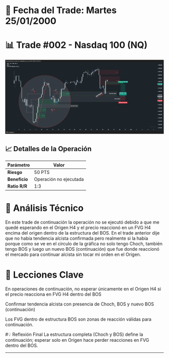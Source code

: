 # 📅 Fecha del Trade: Martes 25/01/2000
# 📊 Trade #002 - Nasdaq 100 (NQ)

![Gráfico del Trade](trade_002.png) <!-- Asegúrate que el nombre coincida exactamente -->

## 📈 Detalles de la Operación
| Parámetro       | Valor               |
|----------------|---------------------|
| **Riesgo**     | 50 PTS |
| **Beneficio**  | Operación no ejecutada|
| **Ratio R/R**  | 1:3  |

# 🎯 Análisis Técnico
En este trade de continuación la operación no se ejecutó debido a que me quedé esperando en el Origen H4 y el precio reaccionó en un FVG H4 encima del origen dentro de la estructura del BOS. En el trade anterior dije que no había tendencia alcista confirmada pero realmente si la había porque como se ve en el círculo de la gráfica no solo tengo Choch, también tengo BOS y luego un nuevo BOS (continuación) que fue donde reaccionó el mercado para continuar alcista sin tocar mi orden en el Origen.

# 📌 Lecciones Clave
En operaciones de continuación, no esperar únicamente en el Origen H4 si el precio reacciona en FVG H4 dentro del BOS

Confirmar tendencia alcista con presencia de Choch, BOS y nuevo BOS (continuación)

Los FVG dentro de estructura BOS son zonas de reacción válidas para continuación.

#💡 Reflexión Final
La estructura completa (Choch y BOS) define la continuación; esperar solo en Origen hace perder reacciones en FVG dentro del BOS.

---